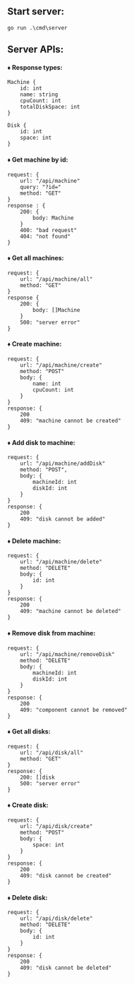 ## Start server: 
```
go run .\cmd\server
```

## Server APIs:

#### ♦ Response types:  

```
Machine {
    id: int
	name: string
    cpuCount: int
    totalDiskSpace: int
}

Disk {
	id: int
    space: int
}
```

#### ♦ Get machine by id:


```
request: {
	url: "/api/machine"
    query: "?id="
	method: "GET"
}
response : {
	200: {
    	body: Machine
    }
    400: "bad request"
    404: "not found"
}
```

#### ♦ Get all machines:

```
request: {
	url: "/api/machine/all"
    method: "GET"
}
response {
	200: {
    	body: []Machine
    }
    500: "server error"
}
```

#### ♦ Create machine:

```
request: {
	url: "/api/machine/create"
    method: "POST"
    body: {
    	name: int
        cpuCount: int
    }
}
response: {
	200
    409: "machine cannot be created"
}
```

#### ♦ Add disk to machine: 

```
request: {
	url: "/api/machine/addDisk"
    method: "POST",
    body: {
    	machineId: int
        diskId: int
    }
}
response: {
	200
    409: "disk cannot be added"
}
```

#### ♦ Delete machine: 

```
request: {
	url: "/api/machine/delete"
    method: "DELETE"
    body: {
    	id: int
    }
}
response: {
	200
    409: "machine cannot be deleted"
}
```

#### ♦ Remove disk from machine: 

```
request: {
	url: "/api/machine/removeDisk"
    method: "DELETE"
    body: {
    	machineId: int
        diskId: int
    }
}
response: {
	200
    409: "component cannot be removed"
}
```

#### ♦ Get all disks: 

```
request: {
	url: "/api/disk/all"
    method: "GET"
}
response: {
	200: []disk
    500: "server error"
}
```

#### ♦ Create disk:

```
request: {
	url: "/api/disk/create"
    method: "POST"
    body: {
    	space: int
    }
}
response: {
	200
    409: "disk cannot be created"
}
```

#### ♦ Delete disk:

```
request: {
	url: "/api/disk/delete"
    method: "DELETE"
    body: {
    	id: int
    }
}
response: {
	200
    409: "disk cannot be deleted"
}
```
